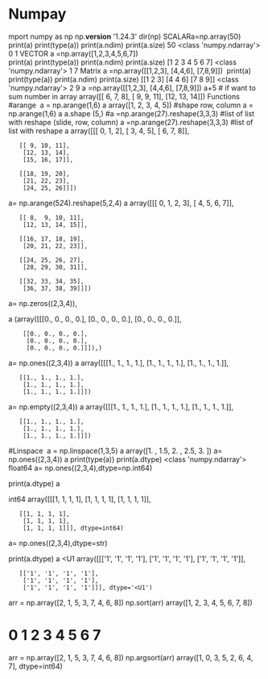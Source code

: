 # Numpay
mport numpy as np
np.__version__
'1.24.3'
dir(np)
SCALAR
​
a=np.array(50)
​
print(a)
print(type(a))
print(a.ndim)
print(a.size)
50
<class 'numpy.ndarray'>
0
1
VECTOR
a =np.array([1,2,3,4,5,6,7])      
print(a)
print(type(a))
print(a.ndim)
print(a.size)
[1 2 3 4 5 6 7]
<class 'numpy.ndarray'>
1
7
Matrix
a =np.array([[1,2,3],
            [4,4,6],
            [7,8,9]])
​
print(a)
print(type(a))
print(a.ndim)
print(a.size)
[[1 2 3]
 [4 4 6]
 [7 8 9]]
<class 'numpy.ndarray'>
2
9
a =np.array([[1,2,3],
            [4,4,6],
            [7,8,9]])
a+5 # if want to sum number in array 
array([[ 6,  7,  8],
       [ 9,  9, 11],
       [12, 13, 14]])
Functions
#arange 
​
a = np.arange(1,6)
a
array([1, 2, 3, 4, 5])
#shape row, column
a = np.arange(1,6) 
a
a.shape
​
(5,)
#a =np.arange(27).reshape(3,3,3) #list of list with reshape (slide, row, column)
a =np.arange(27).reshape(3,3,3) #list of list with reshape
a
array([[[ 0,  1,  2],
        [ 3,  4,  5],
        [ 6,  7,  8]],

       [[ 9, 10, 11],
        [12, 13, 14],
        [15, 16, 17]],

       [[18, 19, 20],
        [21, 22, 23],
        [24, 25, 26]]])
a= np.arange(5*2*4).reshape(5,2,4)
a
array([[[ 0,  1,  2,  3],
        [ 4,  5,  6,  7]],

       [[ 8,  9, 10, 11],
        [12, 13, 14, 15]],

       [[16, 17, 18, 19],
        [20, 21, 22, 23]],

       [[24, 25, 26, 27],
        [28, 29, 30, 31]],

       [[32, 33, 34, 35],
        [36, 37, 38, 39]]])
a= np.zeros((2,3,4)),
             
a
(array([[[0., 0., 0., 0.],
         [0., 0., 0., 0.],
         [0., 0., 0., 0.]],
 
        [[0., 0., 0., 0.],
         [0., 0., 0., 0.],
         [0., 0., 0., 0.]]]),)
a= np.ones((2,3,4))
a
array([[[1., 1., 1., 1.],
        [1., 1., 1., 1.],
        [1., 1., 1., 1.]],

       [[1., 1., 1., 1.],
        [1., 1., 1., 1.],
        [1., 1., 1., 1.]]])
a= np.empty((2,3,4))
a
array([[[1., 1., 1., 1.],
        [1., 1., 1., 1.],
        [1., 1., 1., 1.]],

       [[1., 1., 1., 1.],
        [1., 1., 1., 1.],
        [1., 1., 1., 1.]]])
#Linspace
​
a = np.linspace(1,3,5)
a
array([1. , 1.5, 2. , 2.5, 3. ])
a= np.ones((2,3,4))
a
print(type(a))
print(a.dtype)
<class 'numpy.ndarray'>
float64
a= np.ones((2,3,4),dtype=np.int64)
           
print(a.dtype)
a
           
int64
array([[[1, 1, 1, 1],
        [1, 1, 1, 1],
        [1, 1, 1, 1]],

       [[1, 1, 1, 1],
        [1, 1, 1, 1],
        [1, 1, 1, 1]]], dtype=int64)
a= np.ones((2,3,4),dtype=str)
           
print(a.dtype)
a
<U1
array([[['1', '1', '1', '1'],
        ['1', '1', '1', '1'],
        ['1', '1', '1', '1']],

       [['1', '1', '1', '1'],
        ['1', '1', '1', '1'],
        ['1', '1', '1', '1']]], dtype='<U1')
arr = np.array([2, 1, 5, 3, 7, 4, 6, 8])
np.sort(arr)
array([1, 2, 3, 4, 5, 6, 7, 8])
#               0  1  2  3  4  5  6  7
arr = np.array([2, 1, 5, 3, 7, 4, 6, 8])
np.argsort(arr)
array([1, 0, 3, 5, 2, 6, 4, 7], dtype=int64)
